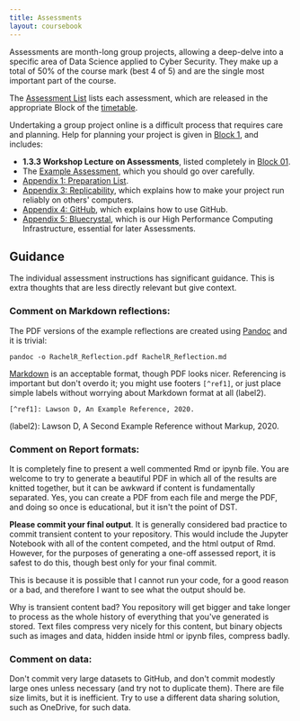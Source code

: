 ```yaml
---
title: Assessments
layout: coursebook
---
```


Assessments are month-long group projects, allowing a deep-delve into a specific area of Data Science applied to Cyber Security. They make up a total of 50% of the course mark (best 4 of 5) and are the single most important part of the course.

The [Assessment List](coursebook/appendix2-assessments.md) lists each assessment, which are released in the appropriate Block of the [timetable](timetable.md).


Undertaking a group project online is a difficult process that requires care and planning. Help for planning your project is given in [Block 1](coursebook/01.md), and includes:

* **1.3.3 Workshop Lecture on Assessments**, listed completely in [Block 01](coursebook/01.md).
* The [Example Assessment](https://github.com/dsbristol/dst_example_project), which you should go over carefully.
* [Appendix 1: Preparation List](coursebook/appendix1-prep.md).
* [Appendix 3: Replicability](coursebook/appendix3-replicability.md), which explains how to make your project run reliably on others' computers.
* [Appendix 4: GitHub](coursebook/appendix4-github.md), which explains how to use GitHub.
* [Appendix 5: Bluecrystal](coursebook/appendix5-bluecrystal.md), which is our High Performance Computing Infrastructure, essential for later Assessments.

## Guidance

The individual assessment instructions has significant guidance. This is extra thoughts that are less directly relevant but give context.

### Comment on Markdown reflections:

The PDF versions of the example reflections are created using [Pandoc](https://pandoc.org/) and it is trivial:

```{sh}
pandoc -o RachelR_Reflection.pdf RachelR_Reflection.md 
```

[Markdown](https://www.markdownguide.org/extended-syntax/) is an acceptable format, though PDF looks nicer. Referencing is important but don't overdo it; you might use footers `[^ref1]`, or just place simple labels without worrying about Markdown format at all (label2).

`[^ref1]: Lawson D, An Example Reference, 2020.`

(label2): Lawson D, A Second Example Reference without Markup, 2020.

### Comment on Report formats:

It is completely fine to present a well commented Rmd or ipynb file. You are welcome to try to generate a beautiful PDF in which all of the results are knitted together, but it can be awkward if content is fundamentally separated. Yes, you can create a PDF from each file and merge the PDF, and doing so once is educational, but it isn't the point of DST.

**Please commit your final output**. It is generally considered bad practice to commit transient content to your repository. This would include the Jupyter Notebook with all of the content competed, and the html output of Rmd. However, for the purposes of generating a one-off assessed report, it is safest to do this, though best only for your final commit. 

This is because it is possible that I cannot run your code, for a good reason or a bad, and therefore I want to see what the output should be.

Why is transient content bad? You repository will get bigger and take longer to process as the whole history of everything that you've generated is stored. Text files compress very nicely for this content, but binary objects such as images and data, hidden inside html or ipynb files, compress badly.

### Comment on data:

Don't commit very large datasets to GitHub, and don't commit modestly large ones unless necessary (and try not to duplicate them). There are file size limits, but it is inefficient. Try to use a different data sharing solution, such as OneDrive, for such data.
